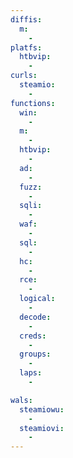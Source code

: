 ```yaml
---
diffis:
  m:
    -
platfs:
  htbvip:
    -
curls:
  steamio:
    -
functions:
  win:
    -
  m:
    -
  htbvip:
    -
  ad:
    -
  fuzz:
    -
  sqli:
    -
  waf:
    -
  sql:
    -
  hc:
    -
  rce:
    -
  logical:
    -
  decode:
    -
  creds:
    -
  groups:
    -
  laps:
    -

wals:
  steamiowu:
    -
  steamiovi:
    -
---
```

